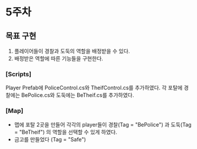 # 5주차

## 목표 구현

1. 플레이어들이 경찰과 도둑의 역할을 배정받을 수 있다.
2. 배정받은 역할에 따른 기능들을 구현한다.


### [Scripts]
Player Prefab에 PoliceControl.cs와 TheifControl.cs를 추가하였다.
각 포탈에 경찰에는 BePolice.cs와 도둑에는 BeTheif.cs를 추가하였다.

### [Map]
- 맵에 포탈 2곳을 만들어 각각의 player들이 경찰(Tag = "BePolice") 과 도둑(Tag = "BeTheif") 의 역할을 선택할 수 있게 하였다.
- 금고를 만들었다 (Tag = "Safe")
